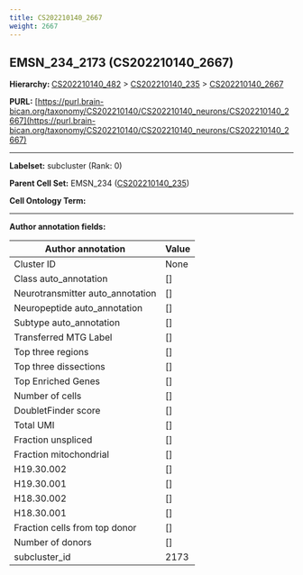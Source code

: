 ```yaml
---
title: CS202210140_2667
weight: 2667
---
```

## EMSN_234_2173 (CS202210140_2667)
<b>Hierarchy: </b>
[CS202210140_482](../CS202210140_482) >
[CS202210140_235](../CS202210140_235) >
[CS202210140_2667](../CS202210140_2667)

**PURL:** [https://purl.brain-bican.org/taxonomy/CS202210140/CS202210140_neurons/CS202210140_2667](https://purl.brain-bican.org/taxonomy/CS202210140/CS202210140_neurons/CS202210140_2667)

---


**Labelset:** subcluster (Rank: 0)

**Parent Cell Set:** EMSN_234 ([CS202210140_235](../CS202210140_235))



**Cell Ontology Term:** 

[MARKER GENES.]: #


---

[TRANSFERRED ANNOTATIONS.]: #


[AUTHOR ANNOTATION FIELDS.]: #


**Author annotation fields:**

| Author annotation | Value |
|-------------------|-------|
|Cluster ID|None|
|Class auto_annotation|[]|
|Neurotransmitter auto_annotation|[]|
|Neuropeptide auto_annotation|[]|
|Subtype auto_annotation|[]|
|Transferred MTG Label|[]|
|Top three regions|[]|
|Top three dissections|[]|
|Top Enriched Genes|[]|
|Number of cells|[]|
|DoubletFinder score|[]|
|Total UMI|[]|
|Fraction unspliced|[]|
|Fraction mitochondrial|[]|
|H19.30.002|[]|
|H19.30.001|[]|
|H18.30.002|[]|
|H18.30.001|[]|
|Fraction cells from top donor|[]|
|Number of donors|[]|
|subcluster_id|2173|
